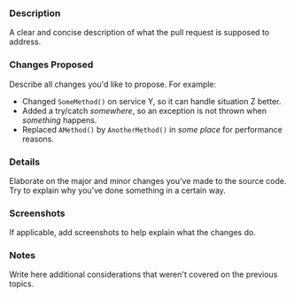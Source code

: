 ### Description
A clear and concise description of what the pull request is supposed to address.

### Changes Proposed
Describe all changes you'd like to propose. For example:

- Changed `SomeMethod()` on service Y, so it can handle situation Z better.
- Added a try/catch *somewhere*, so an exception is not thrown when *something* happens.
- Replaced `AMethod()` by `AnotherMethod()` in *some place* for performance reasons.

### Details
Elaborate on the major and minor changes you've made to the source code. Try to explain why you've done something in a certain way.

### Screenshots
If applicable, add screenshots to help explain what the changes do.

### Notes
Write here additional considerations that weren't covered on the previous topics.